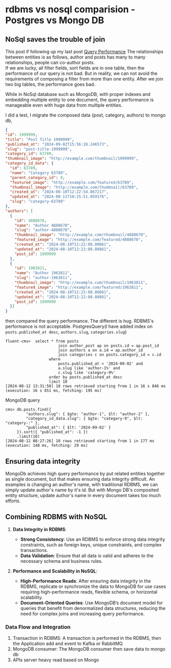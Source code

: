 # rdbms vs nosql comparision - Postgres vs Mongo DB  

## NoSql saves the trouble of join
This post if following up my last post [Query Performance](https://github.com/fluent-cms/fluent-cms/blob/main/doc/wiki/query-performance.md)
The relationships between entities is as follows, author and posts has many to many relationships,  people can co-author posts.  
If we are lucky, all filter fields, sort fields are  in one table, then the performance of our query is not bad.
But in reality, we can not avoid the requirements of composing a filter from more than one entity. 
After we join two big tables, the performance goes bad.  

While in NoSql database such as MongoDB, with proper indexes and embedding multiple entity to one document, the query performance is manageable even with huge data 
from multiple entities.

I did a test, I migrate the composed data {post, category, authors) to mongo db, 
```json
{
"id": 1999999,
"title": "Post Title 1999999",
"published_at": "2024-09-02T15:56:28.246573",
"slug": "post-title-1999999",
"category_id": 63789,
"thumbnail_image": "http://example.com/thumbnail/1999999",
"category_id_data": {
  "id": 63789,
  "name": "Category 63789",
  "parent_category_id": 9,
  "featured_image": "http://example.com/featured/63789",
  "thumbnail_image": "http://example.com/thumbnail/63789",
  "created_at": "2024-08-10T12:22:54.867217",
  "updated_at": "2024-08-11T10:25:51.059176",
  "slug": "category-63789"
},
"authors": [
  {
    "id": 4888670,
    "name": "Author 4888670",
    "slug": "author-4888670",
    "thumbnail_image": "http://example.com/thumbnail/4888670",
    "featured_image": "http://example.com/featured/4888670",
    "created_at": "2024-08-10T12:22:08.80861",
    "updated_at": "2024-08-10T12:22:08.80861",
    "post_id": 1999999
  },
  {
    "id": 1963811,
    "name": "Author 1963811",
    "slug": "author-1963811",
    "thumbnail_image": "http://example.com/thumbnail/1963811",
    "featured_image": "http://example.com/featured/1963811",
    "created_at": "2024-08-10T12:22:08.80861",
    "updated_at": "2024-08-10T12:22:08.80861",
    "post_id": 1999999
  }]
}
```
then compared the query performance. The different is hug. RDBMS's performance is not acceptable.
PostgresQuery(I have added index on `posts.published_at desc`, `authors.slug`, `categories.slug`)
```
fluent-cms>  select * from posts 
                       join author_post ap on posts.id = ap.post_id
                       join authors a on a.id = ap.author_id
                       join categories c on posts.category_id = c.id
                   where
                       posts.published_at < '2024-09-02' and 
                       a.slug like 'author-1%' and 
                       c.slug like 'category-9%'
                   order by posts.published_at desc
                   limit 10
[2024-08-12 13:31:50] 10 rows retrieved starting from 1 in 16 s 846 ms (execution: 16 s 651 ms, fetching: 195 ms)

```

MongoDB query
```
cms> db.posts.find({
         "authors.slug": { $gte: "author-1", $lt: "author-2" },
         "category_id_data.slug": { $gte: "category-9", $lt: "category-:" },
         "published_at": { $lt: '2024-09-02' }
     }).sort({ "published_at": -1 })
     .limit(10)
[2024-08-12 08:27:26] 10 rows retrieved starting from 1 in 177 ms (execution: 148 ms, fetching: 29 ms)
```
## Ensuring data integrity
MongoDb achieves high query performance by put related entities together as single document, but that makes ensuring data integrity difficult.
An examples is changing an author's name, with traditional RDBMS, we can simply update author's name by it's id. 
But with Mongo DB's composited entity structure, update author's name in every document takes too much efforts.

## Combining RDBMS with NoSQL
1. **Data Integrity in RDBMS**:
    - **Strong Consistency**: Use an RDBMS to enforce strong data integrity constraints, such as foreign keys, unique constraints, and complex transactions.
    - **Data Validation**: Ensure that all data is valid and adheres to the necessary schema and business rules.

2. **Performance and Scalability in NoSQL**:
    - **High-Performance Reads**: After ensuring data integrity in the RDBMS, replicate or synchronize the data to MongoDB for use cases requiring high-performance reads, flexible schema, or horizontal scalability.
    - **Document-Oriented Queries**: Use MongoDB’s document model for queries that benefit from denormalized data structures, reducing the need for complex joins and increasing query performance.

### Data Flow and Integration
1. Transaction in RDBMS: A transaction is performed in the RDBMS, then the Application add and event to Kafka or RabbitMQ
2. MongoDB consumer: The MongoDB consumer then save data to mongo db
3. APIs server heavy read based on Mongo
